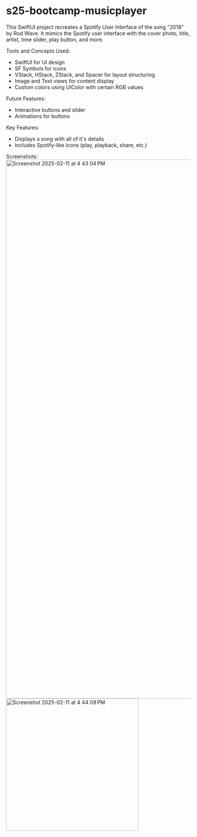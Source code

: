 # s25-bootcamp-musicplayer

This SwiftUI project recreates a Spotify User Interface of the song "2018" by Rod Wave. It mimics the Spotify user interface with the cover photo, title, artist, time slider, play button, and more.

Tools and Concepts Used:
- SwiftUI for UI design
- SF Symbols for icons
- VStack, HStack, ZStack, and Spacer for layout structuring
- Image and Text views for content display
- Custom colors using UIColor with certain RGB values

Future Features:
- Interactive buttons and slider
- Animations for buttons

Key Features:
- Displays a song with all of it's details
- Includes Spotify-like icons (play, playback, share, etc.)


Screenshots:
<img width="1470" alt="Screenshot 2025-02-11 at 4 43 04 PM" src="https://github.com/user-attachments/assets/9bf14648-e9dc-43ad-963d-7754878af951" />
<img width="361" alt="Screenshot 2025-02-11 at 4 44 09 PM" src="https://github.com/user-attachments/assets/39ca24f1-b1df-4658-8646-a9f6b79f661c" />
